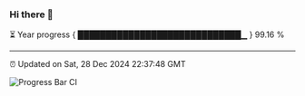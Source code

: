 ### Hi there 👋

⏳ Year progress { █████████████████████████████▁ } 99.16 %

---

⏰ Updated on Sat, 28 Dec 2024 22:37:48 GMT

![Progress Bar CI](https://github.com/IshwaranRudhara/GIT-ACTION/workflows/Progress%20Bar%20CI/badge.svg)
